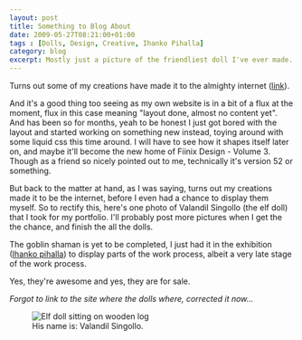 ```yaml
---
layout: post
title: Something to Blog About
date: 2009-05-27T08:21:00+01:00
tags : [Dolls, Design, Creative, Ihanko Pihalla]
category: blog
excerpt: Mostly just a picture of the friendliest doll I've ever made.
---
```

Turns out some of my creations have made it to the almighty internet ([link][link]).

And it's a good thing too seeing as my own website is in a bit of a flux at the moment, flux in this case meaning "layout done, almost no content yet". And has been so for months, yeah to be honest I just got bored with the layout and started working on something new instead, toying around with some liquid css this time around. I will have to see how it shapes itself later on, and maybe it'll become the new home of Fiinix Design - Volume 3. Though as a friend so nicely pointed out to me, technically it's version 52 or something.

But back to the matter at hand, as I was saying, turns out my creations made it to be the internet, before I even had a chance to display them myself. So to rectify this, here's one photo of Valandil Singollo (the elf doll) that I took for my portfolio. I'll probably post more pictures when I get the the chance, and finish the all the dolls.

The goblin shaman is yet to be completed, I just had it in the exhibition ([Ihanko pihalla][pihalla]) to display parts of the work process, albeit a very late stage of the work process.

Yes, they're awesome and yes, they are for sale.

*Forgot to link to the site where the dolls where, corrected it now...*

<div>
<figure>
	<img src="../../../../assets/posts/2009/may/something-to-blog-about/elf-doll.jpg" alt="Elf doll sitting on wooden log">
	<figcaption>His name is: Valandil Singollo.</figcaption>
</figure>
</div>

[link]: http://lakealike.blogspot.com/2009/05/toys-to-be-taken-seriously.html
[pihalla]: http://www.ihankopihalla.fi/